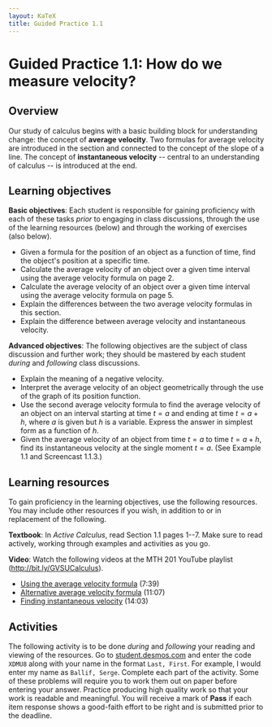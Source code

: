 ```yaml
---
layout: KaTeX
title: Guided Practice 1.1
---
```

# Guided Practice 1.1: How do we measure velocity?

## Overview 

Our study of calculus begins with a basic building block for understanding change: the concept of **average velocity**. Two formulas for average velocity are introduced in the section and connected to the concept of the slope of a line. The concept of **instantaneous velocity** -- central to an understanding of calculus -- is introduced at the end. 

## Learning objectives

__Basic objectives__: Each student is responsible for gaining proficiency with each of these tasks _prior_ to engaging in class discussions, through the use of the learning resources (below) and through the working of exercises (also below). 

* Given a formula for the position of an object as a function of time, find the object's position at a specific time. 
* Calculate the average velocity of an object over a given time interval using the average velocity formula on page 2. 
* Calculate the average velocity of an object over a given time interval using the average velocity formula on page 5.
* Explain the differences between the two average velocity formulas in this section. 
* Explain the difference between average velocity and instantaneous velocity. 

__Advanced objectives__: The following objectives are the subject of class discussion and further work; they should be mastered by each student _during_ and _following_ class discussions. 

* Explain the meaning of a negative velocity. 
* Interpret the average velocity of an object geometrically through the use of the graph of its position function. 
* Use the second average velocity formula to find the average velocity of an object on an interval starting at time $t = a$ and ending at time $t = a + h$, where $a$ is given but $h$ is a variable. Express the answer in simplest form as a function of $h$. 
* Given the average velocity of an object from time $t = a$ to time $t = a+h$, find its instantaneous velocity at the single moment $t = a$. (See Example 1.1 and Screencast 1.1.3.)

## Learning resources 

To gain proficiency in the learning objectives, use the following resources. You may include other resources if you wish, in addition to or in replacement of the following. 

__Textbook__: In _Active Calculus_, read Section 1.1 pages 1--7. Make sure to read actively, working through examples and activities as you go. 

__Video__: Watch the following videos at the MTH 201 YouTube playlist (http://bit.ly/GVSUCalculus). 

- [Using the average velocity formula](https://www.youtube.com/watch?v=6HPe7iwr88k) (7:39)
- [Alternative average velocity formula](https://www.youtube.com/watch?v=O_Z9osv6VGk) (11:07)
- [Finding instantaneous velocity](https://www.youtube.com/watch?v=j8kJubOTkME) (14:03) 

## Activities

The following activity is to be done _during_ and _following_ your reading and viewing of the resources. Go to [student.desmos.com](https://student.desmos.com/?prepopulateCode=XDMU8) and enter the code `XDMU8` along with your name in the format `Last, First`. For example, I would enter my name as `Ballif, Serge`. Complete each part of the activity. Some of these problems will require you to work them out on paper before entering your answer. Practice producing high quality work so that your work is readable and meaningful. You will receive a mark of __Pass__ if each item response shows a good-faith effort to be right and is submitted prior to the deadline. 

